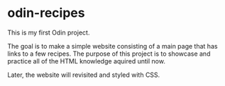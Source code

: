 # odin-recipes

This is my first Odin project.

The goal is to make a simple website consisting of a main page that has links to a few recipes.
The purpose of this project is to showcase and practice all of the HTML knowledge aquired until now.

Later, the website will revisited and styled with CSS.